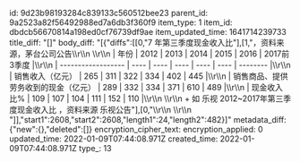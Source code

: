 id: 9d23b98193284c839133c560512bee23
parent_id: 9a2523a82f56492988ed7a6db3f360f9
item_type: 1
item_id: dbdcb56670814a198ed0cf76739df9ae
item_updated_time: 1641714239733
title_diff: "[]"
body_diff: "[{\"diffs\":[[0,\"7 年第三季度现金收入比\"],[1,\"，资料来源，茅台公司公告\\\r\\\n       \\\r\\\n       | 年份                 | 2012 | 2013 | 2014 | 2015 | 2016 | 2017前3季度 |\\\r\\\n       | ------------------ | ---- | ---- | ---- | ---- | ---- | -------- |\\\r\\\n       | 销售收入（亿元）           | 265  | 311  | 322  | 334  | 402  | 445      |\\\r\\\n       | 销售商品、提供劳务收到的现金（亿元） | 289  | 332  | 334  | 371  | 610  | 489      |\\\r\\\n       | 现金收入比%             | 109  | 107  | 104  | 111  | 152  | 110      |\\\r\\\n     \\\r\\\n     + 如 乐视 2012~2017年第三季度现金收入比 ，资料来源  乐视公告\"],[0,\"\\\r\\\n       \\\r\\\n \"]],\"start1\":2608,\"start2\":2608,\"length1\":24,\"length2\":482}]"
metadata_diff: {"new":{},"deleted":[]}
encryption_cipher_text: 
encryption_applied: 0
updated_time: 2022-01-09T07:44:08.971Z
created_time: 2022-01-09T07:44:08.971Z
type_: 13